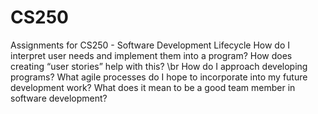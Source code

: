 # CS250
Assignments for CS250 - Software Development Lifecycle
How do I interpret user needs and implement them into a program? How does creating “user stories” help with this? \br
How do I approach developing programs? What agile processes do I hope to incorporate into my future development work?
What does it mean to be a good team member in software development?
